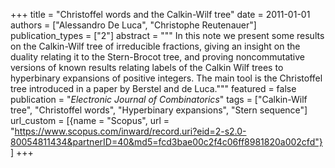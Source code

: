 +++
title = "Christoffel words and the Calkin-Wilf tree"
date = 2011-01-01
authors = ["Alessandro De Luca", "Christophe Reutenauer"]
publication_types = ["2"]
abstract = """
In this note we present some results on the Calkin-Wilf tree of irreducible
fractions, giving an insight on the duality relating it to the Stern-Brocot
tree, and proving noncommutative versions of known results relating labels of
the Calkin Wilf trees to hyperbinary expansions of positive integers. The main
tool is the Christoffel tree introduced in a paper by Berstel and de Luca."""
featured = false
publication = "*Electronic Journal of Combinatorics*"
tags = ["Calkin-Wilf tree", "Christoffel words", "Hyperbinary expansions", "Stern sequence"]
url_custom = [{name = "Scopus", url = "https://www.scopus.com/inward/record.uri?eid=2-s2.0-80054811434&partnerID=40&md5=fcd3bae00c2f4c06ff8981820a002cfd"}]
+++
